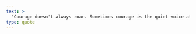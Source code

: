 ```yaml
---
text: >
  "Courage doesn't always roar. Sometimes courage is the quiet voice at the end of the day whispering, 'I will try again tomorrow.'" - Mary Anne Radmacher
type: quote
---
```

